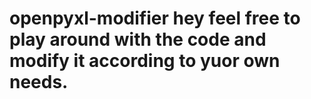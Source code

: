 # openpyxl-modifier hey feel free to play around with the code and modify it according to yuor own needs.
